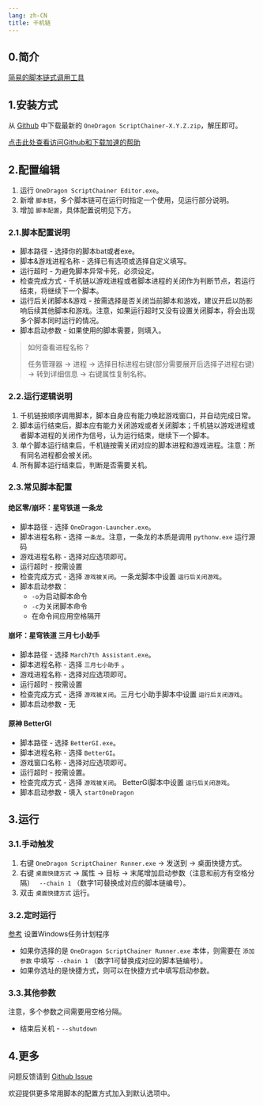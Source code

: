 ```yaml
---
lang: zh-CN
title: 千机链
---
```


## 0.简介

[简易的脚本链式调用工具](https://github.com/OneDragon-Anything/OneDragon-ScriptChainer)

## 1.安装方式

从 [Github](https://github.com/OneDragon-Anything/OneDragon-ScriptChainer/releases) 中下载最新的 `OneDragon ScriptChainer-X.Y.Z.zip`，解压即可。

[点击此处查看访问Github和下载加速的帮助](../../other/zh/visit_github.md)

## 2.配置编辑

1. 运行 `OneDragon ScriptChainer Editor.exe`。
2. 新增 `脚本链`，多个脚本链可在运行时指定一个使用，见运行部分说明。
3. 增加 `脚本配置`，具体配置说明见下方。

### 2.1.脚本配置说明

- 脚本路径 - 选择你的脚本bat或者exe。
- 脚本&游戏进程名称 - 选择已有选项或选择自定义填写。
- 运行超时 - 为避免脚本异常卡死，必须设定。
- 检查完成方式 - 千机链以游戏进程或者脚本进程的关闭作为判断节点，若运行结束，将继续下一个脚本。
- 运行后关闭脚本&游戏 - 按需选择是否关闭当前脚本和游戏，建议开启以防影响后续其他脚本和游戏。注意，如果运行超时又没有设置关闭脚本，将会出现多个脚本同时运行的情况。
- 脚本启动参数 - 如果使用的脚本需要，则填入。

> 如何查看进程名称？
> 
> 任务管理器 -> 进程 -> 选择目标进程右键(部分需要展开后选择子进程右键) -> 转到详细信息 -> 右键属性复制名称。

### 2.2.运行逻辑说明

1. 千机链按顺序调用脚本，脚本自身应有能力唤起游戏窗口，并自动完成日常。
2. 脚本运行结束后，脚本应有能力关闭游戏或者关闭脚本；千机链以游戏进程或者脚本进程的关闭作为信号，认为运行结束，继续下一个脚本。
3. 单个脚本运行结束后，千机链按需关闭对应的脚本进程和游戏进程。注意：所有同名进程都会被关闭。
4. 所有脚本运行结束后，判断是否需要关机。

### 2.3.常见脚本配置

#### 绝区零/崩坏：星穹铁道 一条龙

- 脚本路径 - 选择 `OneDragon-Launcher.exe`。
- 脚本进程名称 - 选择 `一条龙`。注意，一条龙的本质是调用 `pythonw.exe` 运行源码
- 游戏进程名称 - 选择对应选项即可。
- 运行超时 - 按需设置
- 检查完成方式 - 选择 `游戏被关闭`。一条龙脚本中设置 `运行后关闭游戏`。
- 脚本启动参数：
    - `-o`为启动脚本命令
    - `-c`为关闭脚本命令
    - 在命令间应用空格隔开

#### 崩坏：星穹铁道 三月七小助手

- 脚本路径 - 选择 `March7th Assistant.exe`。
- 脚本进程名称 - 选择 `三月七小助手` 。
- 游戏进程名称 - 选择对应选项即可。
- 运行超时 - 按需设置
- 检查完成方式 - 选择 `游戏被关闭`。三月七小助手脚本中设置 `运行后关闭游戏`。
- 脚本启动参数 - 无

#### 原神 BetterGI

- 脚本路径 - 选择 `BetterGI.exe`。
- 脚本进程名称 - 选择 `BetterGI`。
- 游戏窗口名称 - 选择对应选项即可。
- 运行超时 - 按需设置。
- 检查完成方式 - 选择 `游戏被关闭`。 BetterGI脚本中设置 `运行后关闭游戏`。
- 脚本启动参数 - 填入 `startOneDragon`

## 3.运行

### 3.1.手动触发

1. 右键 `OneDragon ScriptChainer Runner.exe` -> 发送到 -> 桌面快捷方式。
2. 右键 `桌面快捷方式` -> 属性 -> 目标 -> 末尾增加启动参数（注意和前方有空格分隔） ` --chain 1` （数字1可替换成对应的脚本链编号）。
3. 双击 `桌面快捷方式` 运行。


### 3.2.定时运行

[参考](../../other/zh/windows_plan.md) 设置Windows任务计划程序

- 如果你选择的是 `OneDragon ScriptChainer Runner.exe` 本体，则需要在 `添加参数` 中填写 `--chain 1` （数字1可替换成对应的脚本链编号）。
- 如果你选址的是快捷方式，则可以在快捷方式中填写启动参数。

### 3.3.其他参数

注意，多个参数之间需要用空格分隔。

- 结束后关机 - `--shutdown`

## 4.更多

问题反馈请到 [Github Issue](https://github.com/OneDragon-Anything/OneDragon-ScriptChainer/issues)

欢迎提供更多常用脚本的配置方式加入到默认选项中。
